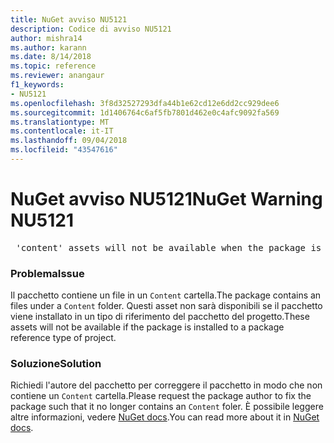 ```yaml
---
title: NuGet avviso NU5121
description: Codice di avviso NU5121
author: mishra14
ms.author: karann
ms.date: 8/14/2018
ms.topic: reference
ms.reviewer: anangaur
f1_keywords:
- NU5121
ms.openlocfilehash: 3f8d32527293dfa44b1e62cd12e6dd2cc929dee6
ms.sourcegitcommit: 1d1406764c6af5fb7801d462e0c4afc9092fa569
ms.translationtype: MT
ms.contentlocale: it-IT
ms.lasthandoff: 09/04/2018
ms.locfileid: "43547616"
---
```

# <a name="nuget-warning-nu5121"></a><span data-ttu-id="10fd0-103">NuGet avviso NU5121</span><span class="sxs-lookup"><span data-stu-id="10fd0-103">NuGet Warning NU5121</span></span>
<pre> 'content' assets will not be available when the package is installed after the migration.</pre>

### <a name="issue"></a><span data-ttu-id="10fd0-104">Problema</span><span class="sxs-lookup"><span data-stu-id="10fd0-104">Issue</span></span>

<span data-ttu-id="10fd0-105">Il pacchetto contiene un file in un `Content` cartella.</span><span class="sxs-lookup"><span data-stu-id="10fd0-105">The package contains an files under a `Content` folder.</span></span> <span data-ttu-id="10fd0-106">Questi asset non sarà disponibili se il pacchetto viene installato in un tipo di riferimento del pacchetto del progetto.</span><span class="sxs-lookup"><span data-stu-id="10fd0-106">These assets will not be available if the package is installed to a package reference type of project.</span></span>


### <a name="solution"></a><span data-ttu-id="10fd0-107">Soluzione</span><span class="sxs-lookup"><span data-stu-id="10fd0-107">Solution</span></span>

<span data-ttu-id="10fd0-108">Richiedi l'autore del pacchetto per correggere il pacchetto in modo che non contiene un `Content` cartella.</span><span class="sxs-lookup"><span data-stu-id="10fd0-108">Please request the package author to fix the package such that it no longer contains an `Content` foler.</span></span> <span data-ttu-id="10fd0-109">È possibile leggere altre informazioni, vedere [NuGet docs](https://docs.microsoft.com/en-us/nuget/reference/migrate-packages-config-to-package-reference).</span><span class="sxs-lookup"><span data-stu-id="10fd0-109">You can read more about it in [NuGet docs](https://docs.microsoft.com/en-us/nuget/reference/migrate-packages-config-to-package-reference).</span></span>

